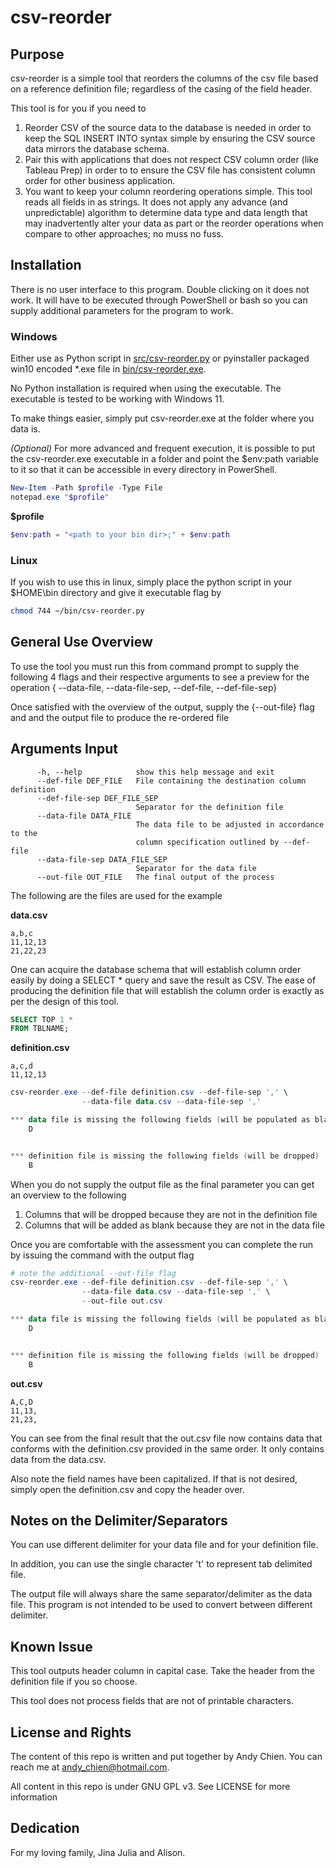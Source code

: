 ﻿# csv-reorder

## Purpose
csv-reorder is a simple tool that reorders the columns of the csv file based on a reference definition file; regardless of the casing of the field header.

This tool is for you if you need to
1. Reorder CSV of the source data to the database is needed in order to 
keep the SQL INSERT INTO syntax simple by ensuring the CSV source data mirrors 
the database schema.
2. Pair this with applications that does not respect CSV column order (like 
Tableau Prep) in order to to ensure the CSV file has consistent column order 
for other business application.
3. You want to keep your column reordering operations simple. This tool reads 
all fields in as strings. It does not apply any advance (and unpredictable) 
algorithm to determine data type and data length that may inadvertently 
alter your data as part or the reorder operations when compare to other 
approaches; no muss no fuss.

## Installation
There is no user interface to this program. Double clicking on it does not work. It will have to be executed through PowerShell or bash so you can supply additional parameters for the program to work.

### Windows
Either use as Python script in [src/csv-reorder.py](https://github.com/andychien009/csv-reorder/blob/main/src/csv-reorder.py) or pyinstaller packaged win10 encoded *.exe file in [bin/csv-reorder.exe](https://github.com/andychien009/csv-reorder/blob/main/bin/csv-reorder.exe).

No Python installation is required when using the executable. The executable is tested to be working with Windows 11.

To make things easier, simply put csv-reorder.exe at the folder where you data is.

_(Optional)_ For more advanced and frequent execution, it is possible to put the csv-reorder.exe executable in a folder and point the $env:path variable to it so that it can be accessible in every directory in PowerShell.

```PowerShell
New-Item -Path $profile -Type File
notepad.exe "$profile"
```

**$profile**
```PowerShell
$env:path = "<path to your bin dir>;" + $env:path
```

### Linux
If you wish to use this in linux, simply place the python script in your
$HOME\bin directory and give it executable flag by

```bash
chmod 744 ~/bin/csv-reorder.py
```

## General Use Overview
To use the tool you must run this from command prompt to supply the following 4 
flags and their respective arguments to see a preview for the operation {
--data-file, --data-file-sep, --def-file, --def-file-sep}

Once satisfied with the overview of the output, supply the {--out-file} flag 
and and the output file to produce the re-ordered file

## Arguments Input
```
      -h, --help            show this help message and exit
      --def-file DEF_FILE   File containing the destination column definition
      --def-file-sep DEF_FILE_SEP
                            Separator for the definition file
      --data-file DATA_FILE
                            The data file to be adjusted in accordance to the
                            column specification outlined by --def-file
      --data-file-sep DATA_FILE_SEP
                            Separator for the data file
      --out-file OUT_FILE   The final output of the process
```

The following are the files are used for the example

**data.csv**
```
a,b,c
11,12,13
21,22,23
```

One can acquire the database schema that will establish column order easily by doing a SELECT * query and save the result as CSV. The ease of producing the definition file that will establish the column order is exactly as per the design of this tool.

```SQL
SELECT TOP 1 *
FROM TBLNAME;
```

**definition.csv**
```
a,c,d
11,12,13
```

```PowerShell
csv-reorder.exe --def-file definition.csv --def-file-sep ',' \
                --data-file data.csv --data-file-sep ','

*** data file is missing the following fields (will be populated as blank )
    D


*** definition file is missing the following fields (will be dropped)
    B
```

When you do not supply the output file as the final parameter you can get an
overview to the following
1. Columns that will be dropped because they are not in the definition file
2. Columns that will be added as blank because they are not in the data file

Once you are comfortable with the assessment you can complete the run by
issuing the command with the output flag

```PowerShell
# note the additional --out-file flag
csv-reorder.exe --def-file definition.csv --def-file-sep ',' \
                --data-file data.csv --data-file-sep ',' \
                --out-file out.csv

*** data file is missing the following fields (will be populated as blank )
    D


*** definition file is missing the following fields (will be dropped)
    B
```

**out.csv**
```
A,C,D
11,13,
21,23,
```

You can see from the final result that the out.csv file now contains data that
conforms with the definition.csv provided in the same order. It only contains 
data from the data.csv.

Also note the field names have been capitalized. If that is not desired,
simply open the definition.csv and copy the header over.

## Notes on the Delimiter/Separators
You can use different delimiter for your data file and for your definition file.

In addition, you can use the single character 't' to represent tab delimited 
file.

The output file will always share the same separator/delimiter as the data file. This program is not intended to be used to convert between different delimiter.

## Known Issue
This tool outputs header column in capital case. Take the header from
the definition file if you so choose.

This tool does not process fields that are not of printable characters.

## License and Rights
The content of this repo is written and put together by Andy Chien. You can
reach me at andy_chien@hotmail.com.

All content in this repo is under GNU GPL v3. See LICENSE for more information

## Dedication
For my loving family, Jina Julia and Alison.
